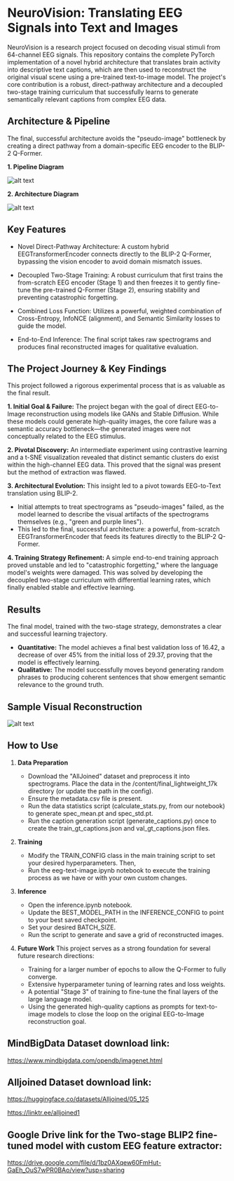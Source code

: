 # **NeuroVision: Translating EEG Signals into Text and Images**
NeuroVision is a research project focused on decoding visual stimuli from 64-channel EEG signals. This repository contains the complete PyTorch implementation of a novel hybrid architecture that translates brain activity into descriptive text captions, which are then used to reconstruct the original visual scene using a pre-trained text-to-image model.
The project's core contribution is a robust, direct-pathway architecture and a decoupled two-stage training curriculum that successfully learns to generate semantically relevant captions from complex EEG data.

## **Architecture & Pipeline**
The final, successful architecture avoids the "pseudo-image" bottleneck by creating a direct pathway from a domain-specific EEG encoder to the BLIP-2 Q-Former.

**1. Pipeline Diagram**

![alt text](<reports/NeuroVision Pipeline.jpg>)


**2. Architecture Diagram**

![alt text](<reports/NeuroVision-Final Year Project Research Paper.jpg>)

## **Key Features**
* Novel Direct-Pathway Architecture: A custom hybrid EEGTransformerEncoder connects directly to the BLIP-2 Q-Former, bypassing the vision encoder to avoid domain mismatch issues.

* Decoupled Two-Stage Training: A robust curriculum that first trains the from-scratch EEG encoder (Stage 1) and then freezes it to gently fine-tune the pre-trained Q-Former (Stage 2), ensuring stability and preventing catastrophic forgetting.

* Combined Loss Function: Utilizes a powerful, weighted combination of Cross-Entropy, InfoNCE (alignment), and Semantic Similarity losses to guide the model.

* End-to-End Inference: The final script takes raw spectrograms and produces final reconstructed images for qualitative evaluation.

## **The Project Journey & Key Findings**
This project followed a rigorous experimental process that is as valuable as the final result.

**1. Initial Goal & Failure:** 
The project began with the goal of direct EEG-to-Image reconstruction using models like GANs and Stable Diffusion. While these models could generate high-quality images, the core failure was a semantic accuracy bottleneck—the generated images were not conceptually related to the EEG stimulus.

**2. Pivotal Discovery:** 
An intermediate experiment using contrastive learning and a t-SNE visualization revealed that distinct semantic clusters do exist within the high-channel EEG data. This proved that the signal was present but the method of extraction was flawed.

**3. Architectural Evolution:** 
This insight led to a pivot towards EEG-to-Text translation using BLIP-2.
  * Initial attempts to treat spectrograms as "pseudo-images" failed, as the model learned to describe the visual artifacts of the spectrograms themselves (e.g., "green and purple lines").
  * This led to the final, successful architecture: a powerful, from-scratch EEGTransformerEncoder that feeds its features directly to the BLIP-2 Q-Former.

**4. Training Strategy Refinement:** 
A simple end-to-end training approach proved unstable and led to "catastrophic forgetting," where the language model's weights were damaged. This was solved by developing the decoupled two-stage curriculum with differential learning rates, which finally enabled stable and effective learning.

## **Results**
The final model, trained with the two-stage strategy, demonstrates a clear and successful learning trajectory.
  * **Quantitative:** The model achieves a final best validation loss of 16.42, a decrease of over 45% from the initial loss of 29.37, proving that the model is effectively learning.
  * **Qualitative:** The model successfully moves beyond generating random phrases to producing coherent sentences that show emergent semantic relevance to the ground truth.

## **Sample Visual Reconstruction**
![alt text](<reports/Final Recdonstructions.png>)

## **How to Use**
1. **Data Preparation**
    * Download the "AllJoined" dataset and preprocess it into spectrograms. Place the data in the /content/final_lightweight_17k directory (or update the path in the config).
    * Ensure the metadata.csv file is present.
    * Run the data statistics script (calculate_stats.py, from our notebook) to generate spec_mean.pt and spec_std.pt.
    * Run the caption generation script (generate_captions.py) once to create the train_gt_captions.json and val_gt_captions.json files.
    
2. **Training**
    * Modify the TRAIN_CONFIG class in the main training script to set your desired hyperparameters. Then,
    * Run the eeg-text-image.ipynb notebook to execute the training process as we have or with your own custom changes.
  
3. **Inference**
    * Open the inference.ipynb notebook.
    * Update the BEST_MODEL_PATH in the INFERENCE_CONFIG to point to your best saved checkpoint.
    * Set your desired BATCH_SIZE.
    * Run the script to generate and save a grid of reconstructed images.

4. **Future Work**
  This project serves as a strong foundation for several future research directions:
    * Training for a larger number of epochs to allow the Q-Former to fully converge.
    * Extensive hyperparameter tuning of learning rates and loss weights.
    * A potential "Stage 3" of training to fine-tune the final layers of the large language model.
    * Using the generated high-quality captions as prompts for text-to-image models to close the loop on the original EEG-to-Image reconstruction goal.


## MindBigData Dataset download link:
https://www.mindbigdata.com/opendb/imagenet.html

## Alljoined Dataset download link:
https://huggingface.co/datasets/Alljoined/05_125

https://linktr.ee/alljoined1

## Google Drive link for the Two-stage BLIP2 fine-tuned model with custom EEG feature extractor:
https://drive.google.com/file/d/1bz0AXqew60FmHut-GaEh_OuS7wPR0BAo/view?usp=sharing


